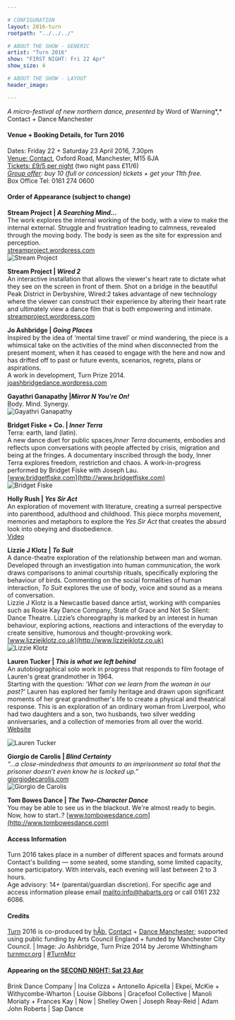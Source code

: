 ```yaml
---

# CONFIGURATION
layout: 2016-turn
rootpath: "../../../"

# ABOUT THE SHOW - GENERIC
artist: "Turn 2016"
show: "FIRST NIGHT: Fri 22 Apr"
show_size: 4

# ABOUT THE SHOW - LAYOUT
header_image:

---
```

*A micro-festival of new northern dance, presented by* Word of Warning*,* Contact *+* Dance Manchester
        
#### Venue + Booking Details, for Turn 2016              
Dates: Friday 22 + Saturday 23 April 2016, 7.30pm       
<a href="http://contactmcr.com/visit/getting-here" target="_blank">Venue: Contact</a>, Oxford Road, Manchester, M15 6JA         
<a href="http://contactmcr.com/whats-on/47093-turn-2016/booking" target="_blank">Tickets: £9/5 per night</a> (two night pass £11/6)        
*<a href="http://www.contactmcr.com/ticketoffers" target="_blank">Group offer</a>: buy 10 (full or concession) tickets + get your 11th free.*        
Box Office Tel: 0161 274 0600                
                  
#### Order of Appearance (subject to change)           
**Stream Project | *A Searching Mind...***    
The work explores the internal working of the body, with a view to make the internal external. Struggle and frustration leading to calmness, revealed through the moving body. The body is seen as the site for expression and perception.    
 [streamproject.wordpress.com](https://streamproject.wordpress.com/)    
 ![Stream Project](stream.jpg)    
 
**Stream Project | *Wired 2***   
An interactive installation that allows the viewer's heart rate to dictate what they see on the screen in front of them.  Shot on a bridge in the beautiful Peak District in Derbyshire, Wired:2 takes advantage of new technology where the viewer can construct their experience by altering their heart rate and ultimately view a dance film that is both empowering and intimate.    
 [streamproject.wordpress.com](https://streamproject.wordpress.com/)    
   
**Jo Ashbridge | *Going Places***                      
Inspired by the idea of ‘mental time travel’ or mind wandering, the piece is a whimsical take on the activities of the mind when disconnected from the present moment, when it has ceased to engage with the here and now and has drifted off to past or future events, scenarios, regrets, plans or aspirations.     
A work in development, Turn Prize 2014.    
[joashbridgedance.wordpress.com](https:/joashbridgedance.wordpress.com)    

**Gayathri Ganapathy |*Mirror N You're On!***                     
Body. Mind. Synergy.    
![Gayathri Ganapathy](gganapathy.jpg)      
    	
**Bridget Fiske + Co. | *Inner Terra***    
Terra: earth, land (latin).         
A new dance duet for public spaces,*Inner Terra* documents, embodies and reflects upon conversations with people affected by crisis, migration and being at the fringes. A documentary inscribed through the body, Inner Terra explores freedom, restriction and chaos.     A work-in-progress performed by Bridget Fiske with Joseph Lau.      
[www.bridgetfiske.com](http://www.bridgetfiske.com)     
![Bridget Fiske](fiskebylau3.jpg)     

**Holly Rush | *Yes Sir Act***      
An exploration of movement with literature, creating a surreal perspective into parenthood, adulthood and childhood. This piece morphs movement, memories and metaphors to explore the *Yes Sir Act* that creates the absurd look into obeying and disobedience.     
[Video](https://www.youtube.com/channel/UC3OVEE66Ebd22OmwVTCsl0A )      

**Lizzie J Klotz | *To Suit***                 	
A dance-theatre exploration of the relationship between man and woman. Developed through an investigation into human communication, the work draws comparisons to animal courtship rituals, specifically exploring the behaviour of birds. Commenting on the social formalities of human interaction, *To Suit* explores the use of body, voice and sound as a means of conversation.    
Lizzie J Klotz is a Newcastle based dance artist, working with companies such as Rosie Kay Dance Company, State of Grace and Not So Silent: Dance Theatre. Lizzie’s choreography is marked by an interest in human behaviour, exploring actions, reactions and interactions of the everyday to create sensitive, humorous and thought-provoking work.    
[www.lizziejklotz.co.uk](http://www.lizziejklotz.co.uk)    
![Lizzie Klotz](Lizzie-Klotz.jpg)    
   
**Lauren Tucker | *This is what we left behind***    
An autobiographical solo work in progress that responds to film footage of Lauren's great grandmother in 1964.    
Starting with the question:  *'What can we learn from the woman in our past?'* Lauren has explored her family heritage and drawn upon significant moments of her great grandmother's life to create a physical and theatrical response. This is an exploration of an ordinary woman from Liverpool, who had two daughters and a son, two husbands, two silver wedding anniversaries, and a collection of memories from all over the world.    
[Website](http://letucker6.wix.com/laurentuckerdance#!about/c2414)     

![Lauren Tucker](lauren_tucker.jpg)      

**Giorgio de Carolis | *Blind Certainty***    
*“…a close-mindedness that amounts to an imprisonment so total that the prisoner doesn’t even know he is locked up.”*    
[giorgiodecarolis.com](http://giorgiodecarolis.com/)    
![Giorgio de Carolis](Giorgio.jpg)    
     
**Tom Bowes Dance | *The Two-Character Dance***    
You may be able to see us in the blackout. We're almost ready to begin. Now, how to start..?     [www.tombowesdance.com](http://www.tombowesdance.com)      
              
#### Access Information      
Turn 2016 takes place in a number of different spaces and formats around Contact's building — some seated, some standing, some limited capacity, some participatory. With intervals, each evening will last between 2 to 3 hours.<br>Age advisory: 14+ (parental/guardian discretion). For specific age and access information please email <mailto:info@habarts.org> or call 0161 232 6086.            
       
#### Credits         
[Turn](/hab/turn) 2016 is co-produced by [hÅb](/hab), <a href="http://contactmcr.com" target="_blank">Contact</a> + <a href="http://www.digm.org" target="_blank">Dance Manchester</a>; supported using public funding by Arts Council England + funded by Manchester City Council. | Image: Jo Ashbridge, Turn Prize 2014 by Jerome Whittingham          
<a href="http://turnmcr.org" target="_blank">turnmcr.org</a> | <a href="http://twitter.com/hashtag/TurnMcr" target="_blank">#TurnMcr</a>          
         
#### Appearing on the [SECOND NIGHT: Sat 23 Apr](/current/2016-turn/sat)          
Brink Dance Company | Ina Colizza + Antonello Apicella | Ekpei, McKie + Withycombe-Wharton | Louise Gibbons | Gracefool Collective | Manoli Moriaty + Frances Kay | Now | Shelley Owen | Joseph Reay-Reid | Adam John Roberts | Sap Dance



